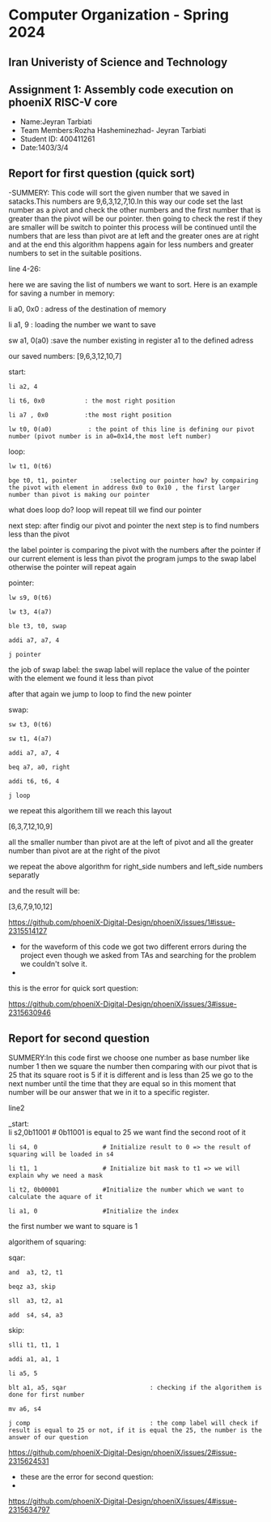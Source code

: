 Computer Organization - Spring 2024
==============================================================
## Iran Univeristy of Science and Technology
## Assignment 1: Assembly code execution on phoeniX RISC-V core

- Name:Jeyran Tarbiati
- Team Members:Rozha Hasheminezhad- Jeyran Tarbiati
- Student ID: 400411261
- Date:1403/3/4

## Report for first question (quick sort)

-SUMMERY: This code will sort the given number that we saved in satacks.This numbers are 9,6,3,12,7,10.In this way our code set the last number as a pivot and check the other numbers and the first number that is greater than the pivot will be our pointer. then going to check the rest if they are smaller will be switch to pointer this process will be continued until the numbers that are less than pivot are at left and the greater ones are at right and at the end this algorithm happens again for less numbers and greater numbers to set in the suitable positions.

line 4-26:

 here we are saving the list of numbers we want to sort. Here is an example for saving a number in memory:
 
li a0, 0x0              : adress of the destination of memory

li a1, 9                : loading the number we want to save

sw a1, 0(a0)            :save the number existing in register a1 to the defined adress

our saved numbers: [9,6,3,12,10,7]

start:

    li a2, 4
    
    li t6, 0x0           : the most right position
    
    li a7 , 0x0          :the most right position
    
    lw t0, 0(a0)          : the point of this line is defining our pivot number (pivot number is in a0=0x14,the most left number)

loop:

    lw t1, 0(t6)
    
    bge t0, t1, pointer         :selecting our pointer how? by compairing the pivot with element in address 0x0 to 0x10 , the first larger number than pivot is making our pointer
    
what does loop do? loop will repeat till we find our pointer

next step: after findig our pivot and pointer the next step is to find numbers less than the pivot

the label pointer is comparing the pivot with the numbers after the pointer if our current element is less than pivot the program jumps to the swap label otherwise the pointer will repeat again

pointer:

    lw s9, 0(t6) 
    
    lw t3, 4(a7)
    
    ble t3, t0, swap 
    
    addi a7, a7, 4
    
    j pointer
    
the job of swap label: the swap label will replace the value of the pointer with the element we found it less than pivot

after that again we jump to loop to find the new pointer

swap:

    sw t3, 0(t6) 
    
    sw t1, 4(a7)
    
    addi a7, a7, 4
    
    beq a7, a0, right
    
    addi t6, t6, 4
    
    j loop
    
we repeat this algorithem till we reach this layout

[6,3,7,12,10,9]

all the smaller number than pivot are at the left of pivot and all the greater number than pivot are at the right of the pivot 

we repeat the above algorithm for right_side numbers and left_side numbers separatly 

and the result will be:

[3,6,7,9,10,12]

https://github.com/phoeniX-Digital-Design/phoeniX/issues/1#issue-2315514127

- for the waveform of this code we got two different errors during the project even though we asked from TAs and searching for the problem we couldn't solve it.
- 
this is the error for quick sort question:

https://github.com/phoeniX-Digital-Design/phoeniX/issues/3#issue-2315630946

## Report for second question

SUMMERY:In this code first we choose one number as base number like number 1 then we square the number then comparing with our pivot that is 25 that its square root is 5 if it is different and is less 
than 25 we go to the next number until the time that they are equal so in this moment that number will be our answer that we in it to a specific register.

line2

 _start:   
    li s2,0b11001             # 0b11001 is equal to 25 we want find the second root of it

    li s4, 0                  # Initialize result to 0 => the result of squaring will be loaded in s4
  
    li t1, 1                  # Initialize bit mask to t1 => we will explain why we need a mask 
    
    li t2, 0b00001            #Initialize the number which we want to calculate the aquare of it 
    
    li a1, 0                  #Initialize the index
      
the first number we want to square is 1 

algorithem of squaring:

sqar:

    and  a3, t2, t1 
    
    beqz a3, skip
    
    sll  a3, t2, a1 
    
    add  s4, s4, a3
    

skip:

    slli t1, t1, 1
    
    addi a1, a1, 1
    
    li a5, 5
    
    blt a1, a5, sqar                       : checking if the algorithem is done for first number  
    
    mv a6, s4
    
    j comp                                 : the comp label will check if result is equal to 25 or not, if it is equal the 25, the number is the answer of our question
https://github.com/phoeniX-Digital-Design/phoeniX/issues/2#issue-2315624531

- these are the error for second question:
- 
https://github.com/phoeniX-Digital-Design/phoeniX/issues/4#issue-2315634797
